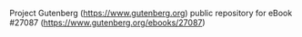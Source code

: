 Project Gutenberg (https://www.gutenberg.org) public repository for eBook #27087 (https://www.gutenberg.org/ebooks/27087)
